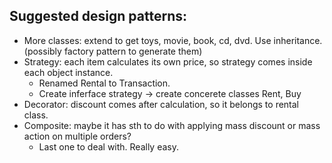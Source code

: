 ## Suggested design patterns:

 - More classes: extend to get toys, movie, book, cd, dvd. Use inheritance. (possibly factory pattern to generate them)
 - Strategy: each item calculates its own price, so strategy comes inside each object instance.
	- Renamed Rental to Transaction.
	- Create inferface strategy -> create concerete classes Rent, Buy
 - Decorator: discount comes after calculation, so it belongs to rental class.
 - Composite: maybe it has sth to do with applying mass discount or mass action on multiple orders?
	- Last one to deal with. Really easy.
